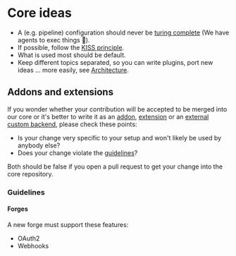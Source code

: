 # Core ideas

- A (e.g. pipeline) configuration should never be [turing complete](https://en.wikipedia.org/wiki/Turing_completeness) (We have agents to exec things 🙂).
- If possible, follow the [KISS principle](https://en.wikipedia.org/wiki/KISS_principle).
- What is used most should be default.
- Keep different topics separated, so you can write plugins, port new ideas ... more easily, see [Architecture](./05-architecture.md).

## Addons and extensions

If you wonder whether your contribution will be accepted to be merged into our core or it's better to write it as an
[addon](../30-administration/75-addons), [extension](../30-administration/100-external-configuration-api.md) or an
[external custom backend](../30-administration/22-backends/50-custom-backends.md), please check these points:

- Is your change very specific to your setup and won't likely be used by anybody else?
- Does your change violate the [guidelines](#guidelines)?

Both should be false if you open a pull request to get your change into the core repository.

### Guidelines

#### Forges

A new forge must support these features:

- OAuth2
- Webhooks
